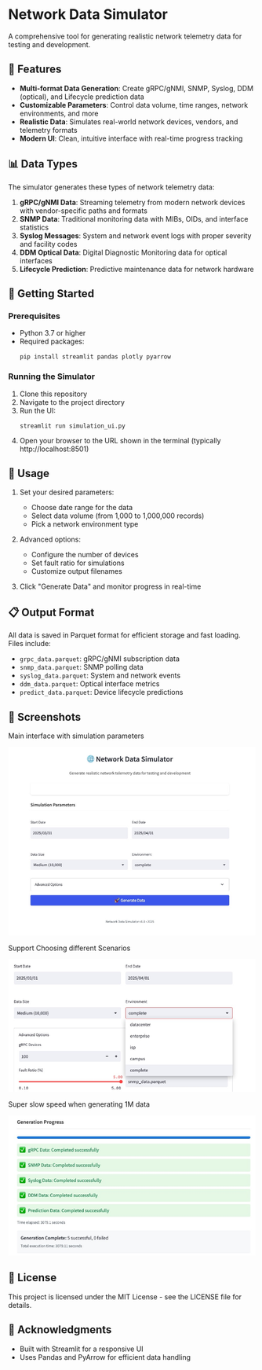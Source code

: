 # Network Data Simulator

A comprehensive tool for generating realistic network telemetry data for testing and development.

## 🌟 Features

- **Multi-format Data Generation**: Create gRPC/gNMI, SNMP, Syslog, DDM (optical), and Lifecycle prediction data
- **Customizable Parameters**: Control data volume, time ranges, network environments, and more
- **Realistic Data**: Simulates real-world network devices, vendors, and telemetry formats
- **Modern UI**: Clean, intuitive interface with real-time progress tracking

## 📊 Data Types

The simulator generates these types of network telemetry data:

1. **gRPC/gNMI Data**: Streaming telemetry from modern network devices with vendor-specific paths and formats
2. **SNMP Data**: Traditional monitoring data with MIBs, OIDs, and interface statistics
3. **Syslog Messages**: System and network event logs with proper severity and facility codes
4. **DDM Optical Data**: Digital Diagnostic Monitoring data for optical interfaces
5. **Lifecycle Prediction**: Predictive maintenance data for network hardware

## 🚀 Getting Started

### Prerequisites

- Python 3.7 or higher
- Required packages:
  ```
  pip install streamlit pandas plotly pyarrow
  ```

### Running the Simulator

1. Clone this repository
2. Navigate to the project directory
3. Run the UI:
   ```
   streamlit run simulation_ui.py
   ```
4. Open your browser to the URL shown in the terminal (typically http://localhost:8501)

## 📝 Usage

1. Set your desired parameters:
   - Choose date range for the data
   - Select data volume (from 1,000 to 1,000,000 records)
   - Pick a network environment type
   
2. Advanced options:
   - Configure the number of devices
   - Set fault ratio for simulations
   - Customize output filenames

3. Click "Generate Data" and monitor progress in real-time

## 📋 Output Format

All data is saved in Parquet format for efficient storage and fast loading. Files include:

- `grpc_data.parquet`: gRPC/gNMI subscription data
- `snmp_data.parquet`: SNMP polling data
- `syslog_data.parquet`: System and network events
- `ddm_data.parquet`: Optical interface metrics
- `predict_data.parquet`: Device lifecycle predictions

## 📸 Screenshots

Main interface with simulation parameters

![Network Data Simulator UI](screenshots/NetworkDataSimulator.jpg)

Support Choosing different Scenarios

![Generation Progress](screenshots/支持场景模拟.jpg)

Super slow speed when generating 1M data

![Generation Progress](screenshots/生成100万条所需时间非常慢.jpg)

## 📄 License

This project is licensed under the MIT License - see the LICENSE file for details.

## 🙏 Acknowledgments

- Built with Streamlit for a responsive UI
- Uses Pandas and PyArrow for efficient data handling
